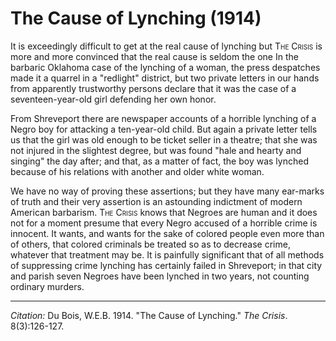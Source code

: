 # The Cause of Lynching (1914)

It is exceedingly difficult to get at the real cause of lynching but <span style="font-variant:small-caps;">The Crisis</span> is more and more convinced that the real cause is seldom the one In the barbaric Oklahoma case of the lynching of a woman, the press despatches made it a quarrel in a "redlight" district, but two private letters in our hands from apparently trustworthy persons declare that it was the case of a seventeen-year-old girl defending her own honor.

From Shreveport there are newspaper accounts of a horrible lynching of a Negro boy for attacking a ten-year-old child. But again a private letter tells us that the girl was old enough to be ticket seller in a theatre; that she was not injured in the slightest degree, but was found "hale and hearty and singing" the day after; and that, as a matter of fact, the boy was lynched because of his relations with another and older white woman.

We have no way of proving these assertions; but they have many ear-marks of truth and their very assertion is an astounding indictment of modern American barbarism. <span style="font-variant:small-caps;">The Crisis</span> knows that Negroes are human and it does not for a moment presume that every Negro accused of a horrible crime is innocent. It wants, and wants for the sake of colored people even more than of others, that colored criminals be treated so as to decrease crime, whatever that treatment may be. It is painfully significant that of all methods of suppressing crime lynching has certainly failed in Shreveport; in that city and parish seven Negroes have been lynched in two years, not counting ordinary murders.


________________
*Citation:* Du Bois, W.E.B. 1914. "The Cause of Lynching." *The Crisis*. 8(3):126-127.
